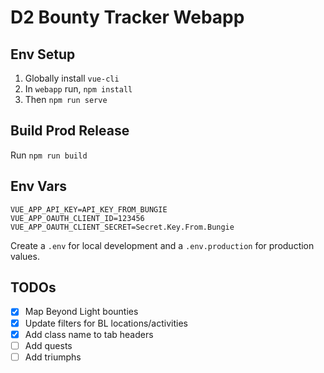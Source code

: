 # D2 Bounty Tracker Webapp

## Env Setup

1. Globally install `vue-cli`
1. In `webapp` run, `npm install`
1. Then `npm run serve`

## Build Prod Release

Run `npm run build`

## Env Vars

```.env
VUE_APP_API_KEY=API_KEY_FROM_BUNGIE
VUE_APP_OAUTH_CLIENT_ID=123456
VUE_APP_OAUTH_CLIENT_SECRET=Secret.Key.From.Bungie
```

Create a `.env` for local development and a `.env.production` for production values.

## TODOs
- [x] Map Beyond Light bounties
- [x] Update filters for BL locations/activities
- [x] Add class name to tab headers
- [ ] Add quests
- [ ] Add triumphs
